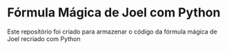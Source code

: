# Fórmula Mágica de Joel com Python

Este repositório foi criado para armazenar o código da fórmula mágica de Joel recriado com Python